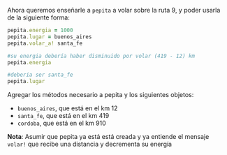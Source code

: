 Ahora queremos enseñarle a `pepita`  a volar sobre la ruta 9,  y poder usarla de la siguiente forma:

```ruby
pepita.energia = 1000
pepita.lugar = buenos_aires
pepita.volar_a! santa_fe

#su energia debería haber disminuido por volar (419 - 12) km
pepita.energia 

#deberia ser santa_fe
pepita.lugar 
```

Agregar los métodos necesario a pepita y los siguientes objetos:

  * `buenos_aires`, que está en el km 12
  * `santa_fe`, que está en el km 419
  * `cordoba`, que está en el km 910

**Nota**: Asumir que pepita ya está está creada y ya entiende el mensaje `volar!` que recibe una distancia y decrementa su energía
